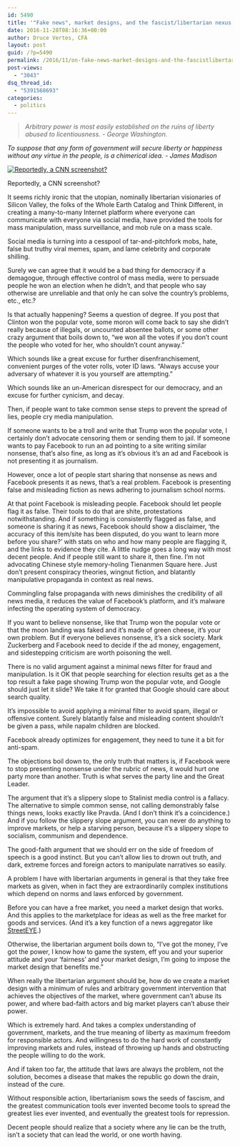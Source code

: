 ```yaml
---
id: 5490
title: '"Fake news", market designs, and the fascist/libertarian nexus'
date: 2016-11-28T08:16:36+00:00
author: Druce Vertes, CFA
layout: post
guid: /?p=5490
permalink: /2016/11/on-fake-news-market-designs-and-the-fascistlibertarian-nexus/
post-views:
  - "3043"
dsq_thread_id:
  - "5391568693"
categories:
  - politics
---
```

> *Arbitrary power is most easily established on the ruins of liberty abused to licentiousness. - George Washington.*

<!--more-->

*To suppose that any form of government will secure liberty or happiness without any virtue in the people, is a chimerical idea. - James Madison*

<div id="attachment_5518" style="width: 310px" class="wp-caption aligncenter">
  <a href="/assets/wp-content/uploads/2016/11/Screen-Shot-2016-11-28-at-Nov-28-2016-11.44.09-AM-1.png"><img src="/assets/wp-content/uploads/2016/11/Screen-Shot-2016-11-28-at-Nov-28-2016-11.44.09-AM-1-300x188.png" alt="Reportedly, a CNN screenshot?" width="300" height="188" class="size-medium wp-image-5518" srcset="/assets/wp-content/uploads/2016/11/Screen-Shot-2016-11-28-at-Nov-28-2016-11.44.09-AM-1-300x188.png 300w, /assets/wp-content/uploads/2016/11/Screen-Shot-2016-11-28-at-Nov-28-2016-11.44.09-AM-1-768x481.png 768w, /assets/wp-content/uploads/2016/11/Screen-Shot-2016-11-28-at-Nov-28-2016-11.44.09-AM-1.png 888w" sizes="(max-width: 300px) 100vw, 300px" /></a>
  
  <p class="wp-caption-text">
    Reportedly, a CNN screenshot?
  </p>
</div>

It seems richly ironic that the utopian, nominally libertarian visionaries of Silicon Valley, the folks of the Whole Earth Catalog and Think Different, in creating a many-to-many Internet platform where everyone can communicate with everyone via social media, have provided the tools for mass manipulation, mass surveillance, and mob rule on a mass scale.

Social media is turning into a cesspool of tar-and-pitchfork mobs, hate, false but truthy viral memes, spam, and lame celebrity and corporate shilling.

Surely we can agree that it would be a bad thing for democracy if a demagogue, through effective control of mass media, were to persuade people he won an election when he didn’t, and that people who say otherwise are unreliable and that only he can solve the country’s problems, etc., etc.? 

Is that actually happening? Seems a question of degree. If you post that Clinton won the popular vote, some moron will come back to say she didn’t really because of illegals, or uncounted absentee ballots, or some other crazy argument that boils down to, “we won all the votes if you don’t count the people who voted for her, who shouldn’t count anyway.”

Which sounds like a great excuse for further disenfranchisement, convenient purges of the voter rolls, voter ID laws. “Always accuse your adversary of whatever it is you yourself are attempting.” 

Which sounds like an un-American disrespect for our democracy, and an excuse for further cynicism, and decay.

Then, if people want to take common sense steps to prevent the spread of lies, people cry media manipulation.

If someone wants to be a troll and write that Trump won the popular vote, I certainly don’t advocate censoring them or sending them to jail. If someone wants to pay Facebook to run an ad pointing to a site writing similar nonsense, that’s also fine, as long as it’s obvious it’s an ad and Facebook is not presenting it as journalism. 

However, once a lot of people start sharing that nonsense as news and Facebook presents it as news, that’s a real problem. Facebook is presenting false and misleading fiction as news adhering to journalism school norms. 

At that point Facebook is misleading people. Facebook should let people flag it as false. Their tools to do that are shite, protestations notwithstanding. And if something is consistently flagged as false, and someone is sharing it as news, Facebook should show a disclaimer, ‘the accuracy of this item/site has been disputed, do you want to learn more before you share?’ with stats on who and how many people are flagging it, and the links to evidence they cite. A little nudge goes a long way with most decent people. And if people still want to share it, then fine. I’m not advocating Chinese style memory-holing Tienanmen Square here. Just don’t present conspiracy theories, wingnut fiction, and blatantly manipulative propaganda in context as real news. 

Commingling false propaganda with news diminishes the credibility of all news media, it reduces the value of Facebook’s platform, and it’s malware infecting the operating system of democracy. 

If you want to believe nonsense, like that Trump won the popular vote or that the moon landing was faked and it’s made of green cheese, it’s your own problem. But if everyone believes nonsense, it’s a sick society. Mark Zuckerberg and Facebook need to decide if the ad money, engagement, and sidestepping criticism are worth poisoning the well.

There is no valid argument against a minimal news filter for fraud and manipulation. Is it OK that people searching for election results get as a the top result a fake page showing Trump won the popular vote, and Google should just let it slide? We take it for granted that Google should care about search quality.

It’s impossible to avoid applying a minimal filter to avoid spam, illegal or offensive content. Surely blatantly false and misleading content shouldn’t be given a pass, while napalm children are blocked.

Facebook already optimizes for engagement, they need to tune it a bit for anti-spam. 

The objections boil down to, the only truth that matters is, if Facebook were to stop presenting nonsense under the rubric of news, it would hurt one party more than another. Truth is what serves the party line and the Great Leader.

The argument that it’s a slippery slope to Stalinist media control is a fallacy. The alternative to simple common sense, not calling demonstrably false things news, looks exactly like Pravda. (And I don’t think it’s a coincidence.) And if you follow the slippery slope argument, you can never do anything to improve markets, or help a starving person, because it’s a slippery slope to socialism, communism and dependence.

The good-faith argument that we should err on the side of freedom of speech is a good instinct. But you can’t allow lies to drown out truth, and dark, extreme forces and foreign actors to manipulate narratives so easily.

A problem I have with libertarian arguments in general is that they take free markets as given, when in fact they are extraordinarily complex institutions which depend on norms and laws enforced by government.

Before you can have a free market, you need a market design that works. And this applies to the marketplace for ideas as well as the free market for goods and services. (And it’s a key function of a news aggregator like [StreetEYE](http://www.streeteye.com).)

Otherwise, the libertarian argument boils down to, “I’ve got the money, I’ve got the power, I know how to game the system, eff you and your superior attitude and your ‘fairness’ and your market design, I’m going to impose the market design that benefits me.”

When really the libertarian argument should be, how do we create a market design with a minimum of rules and arbitrary government intervention that achieves the objectives of the market, where government can’t abuse its power, and where bad-faith actors and big market players can’t abuse their power.

Which is extremely hard. And takes a complex understanding of government, markets, and the true meaning of liberty as maximum freedom for responsible actors. And willingness to do the hard work of constantly improving markets and rules, instead of throwing up hands and obstructing the people willing to do the work. 

And if taken too far, the attitude that laws are always the problem, not the solution, becomes a disease that makes the republic go down the drain, instead of the cure.

Without responsible action, libertarianism sows the seeds of fascism, and the greatest communication tools ever invented become tools to spread the greatest lies ever invented, and eventually the greatest tools for repression.

Decent people should realize that a society where any lie can be the truth, isn’t a society that can lead the world, or one worth having.
